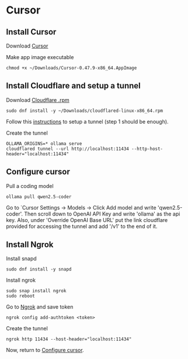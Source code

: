 # Cursor

## Install Cursor
Download [Cursor](https://www.cursor.com/)

Make app image executable
```
chmod +x ~/Downloads/Cursor-0.47.9-x86_64.AppImage
```

## Install Cloudflare and setup a tunnel
Download [Cloudflare .rpm](https://developers.cloudflare.com/cloudflare-one/connections/connect-networks/downloads/)
```
sudo dnf install -y ~/Downloads/cloudflared-linux-x86_64.rpm
```

Follow this [instructions](https://developers.cloudflare.com/cloudflare-one/connections/connect-networks/downloads/) to setup a tunnel (step 1 should be enough).

Create the tunnel
```
OLLAMA_ORIGINS=* ollama serve
cloudflared tunnel --url http://localhost:11434 --http-host-header="localhost:11434"
```

## Configure cursor
Pull a coding model
```
ollama pull qwen2.5-coder
```

Go to `Cursor Settings -> Models -> Click Add model and write 'qwen2.5-coder'.
Then scroll down to OpenAI API Key and write 'ollama' as the api key.
Also, under 'Override OpenAI Base URL' put the link cloudflare provided for accessing the tunnel and add '/v1' to the end of it.

## Install Ngrok
Install snapd
```
sudo dnf install -y snapd
```

Install ngrok
```
sudo snap install ngrok
sudo reboot
```

Go to [Ngrok](https://dashboard.ngrok.com/get-started/setup/linux) and save token
```
ngrok config add-authtoken <token>
```

Create the tunnel
```
ngrok http 11434 --host-header="localhost:11434"
```
Now, return to [Configure cursor](#configure-cursor).


